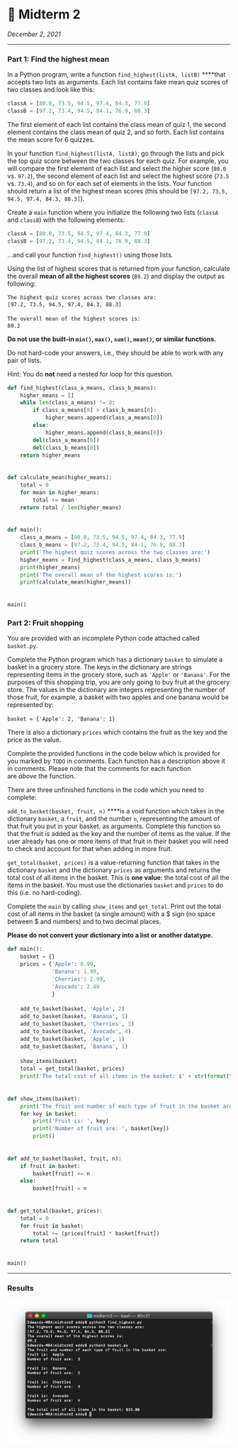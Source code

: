 # 📝 Midterm 2

*December 2, 2021*

---

### Part 1: Find the highest mean

In a Python program, write a function `find_highest(listA, listB)` ****that accepts two lists as arguments. Each list contains fake mean quiz scores of two classes and look like this:

```python
classA = [80.0, 73.5, 94.5, 97.4, 84.3, 77.9]
classB = [97.2, 73.4, 94.5, 84.1, 76.9, 88.3]
```

The first element of each list contains the class mean of quiz 1, the second element contains the class mean of quiz 2, and so forth. Each list contains the mean score for 6 quizzes.

In your function `find_highest(listA, listB)`, go through the lists and pick the top quiz score between the two classes for each quiz. For example, you will compare the first element of each list and select the higher score (`80.0` vs. `97.2`), the second element of each list and select the highest score (`73.5` vs. `73.4`), and so on for each set of elements in the lists. Your function should return a list of the highest mean scores (this should be `[97.2, 73.5, 94.5, 97.4, 84.3, 88.3]`).

Create a `main` function where you initialize the following two lists (`classA` and `classB`) with the following elements:

```python
classA = [80.0, 73.5, 94.5, 97.4, 84.3, 77.9]
classB = [97.2, 73.4, 94.5, 84.1, 76.9, 88.3]
```

...and call your function `find_highest()` using those lists.

Using the list of highest scores that is returned from your function, calculate the overall **mean of all the highest scores** (`89.2`) and display the output as following:

```
The highest quiz scores across two classes are:
[97.2, 73.5, 94.5, 97.4, 84.3, 88.3]

The overall mean of the highest scores is:
89.2
```

**Do not use the built-in `min()`, `max()`, `sum()`, `mean()`, or similar functions.**

Do not hard-code your answers, i.e., they should be able to work with any pair of lists.

Hint: You do **not** need a nested for loop for this question.

```python
def find_highest(class_a_means, class_b_means):
    higher_means = []
    while len(class_a_means) != 0:
        if class_a_means[0] > class_b_means[0]:
            higher_means.append(class_a_means[0])
        else:
            higher_means.append(class_b_means[0])
        del(class_a_means[0])
        del(class_b_means[0])
    return higher_means


def calculate_mean(higher_means):
    total = 0
    for mean in higher_means:
        total += mean
    return total / len(higher_means)


def main():
    class_a_means = [80.0, 73.5, 94.5, 97.4, 84.3, 77.9]
    class_b_means = [97.2, 73.4, 94.5, 84.1, 76.9, 88.3]
    print('The highest quiz scores across the two classes are:')
    higher_means = find_highest(class_a_means, class_b_means)
    print(higher_means)
    print('The overall mean of the highest scores is:')
    print(calculate_mean(higher_means))


main()
```

### Part 2: Fruit shopping

You are provided with an incomplete Python code attached called `basket.py`.

Complete the Python program which has a dictionary `basket` to simulate a basket in a grocery store. The keys in the dictionary are strings representing items in the grocery store, such as `'Apple'` or `'Banana'`. For the purposes of this shopping trip, you are only going to buy fruit at the grocery store. The values in the dictionary are integers representing the number of those fruit, for example, a basket with two apples and one banana would be represented by:

`basket = {'Apple': 2, 'Banana': 1}`

There is also a dictionary `prices` which contains the fruit as the key and the price as the value.

Complete the provided functions in the code below which is provided for you marked by `TODO` in comments. Each function has a description above it in comments. Please note that the comments for each function are *above* the function.

There are three unfinished functions in the code which you need to complete:

`add_to_basket(basket, fruit, n)` ****is a void function which takes in the dictionary `basket`, a `fruit`, and the number `n`, representing the amount of that fruit you put in your basket, as arguments. Complete this function so that the fruit is added as the key and the number of items as the value. If the user already has one or more items of that fruit in their basket you will need to check and account for that when adding in more fruit.

`get_total(basket, prices)` is a value-returning function that takes in the dictionary `basket` and the dictionary `prices` as arguments and returns the total cost of all items in the basket. This is **one value**: the total cost of all the items in the basket. You must use the dictionaries `basket` and `prices` to do this (i.e. no hard-coding).

Complete the `main` by calling `show_items` and `get_total`. Print out the total cost of all items in the basket (a single amount) with a $ sign (no space between $ and numbers) and to two decimal places.

**Please do not convert your dictionary into a list or another datatype.**

```python
def main():
    basket = {}
    prices = {'Apple': 0.99,
              'Banana': 1.99,
              'Cherries': 2.99,
              'Avocado': 2.49
              }

    add_to_basket(basket, 'Apple', 2)
    add_to_basket(basket, 'Banana', 1)
    add_to_basket(basket, 'Cherries', 3)
    add_to_basket(basket, 'Avocado', 4)
    add_to_basket(basket, 'Apple', 1)
    add_to_basket(basket, 'Banana', 1)

    show_items(basket)
    total = get_total(basket, prices)
    print('The total cost of all items in the basket: $' + str(format(total, '.2f')))


def show_items(basket):
    print('The fruit and number of each type of fruit in the basket are:')
    for key in basket:
        print('Fruit is: ', key)
        print('Number of fruit are: ', basket[key])
        print()


def add_to_basket(basket, fruit, n):
    if fruit in basket:
        basket[fruit] += n
    else:
        basket[fruit] = n


def get_total(basket, prices):
    total = 0
    for fruit in basket:
        total += (prices[fruit] * basket[fruit])
    return total


main()
```

---

### Results

![midterm2.png](assets/midterm2.png)
